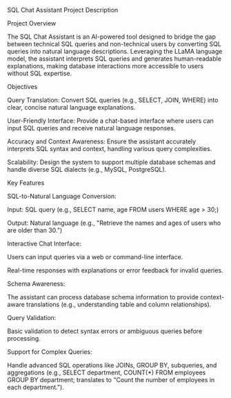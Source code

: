 SQL Chat Assistant Project Description

Project Overview

The SQL Chat Assistant is an AI-powered tool designed to bridge the gap between technical SQL queries and non-technical users by converting SQL queries into natural language descriptions. Leveraging the LLaMA language model, the assistant interprets SQL queries and generates human-readable explanations, making database interactions more accessible to users without SQL expertise.

Objectives





Query Translation: Convert SQL queries (e.g., SELECT, JOIN, WHERE) into clear, concise natural language explanations.



User-Friendly Interface: Provide a chat-based interface where users can input SQL queries and receive natural language responses.



Accuracy and Context Awareness: Ensure the assistant accurately interprets SQL syntax and context, handling various query complexities.



Scalability: Design the system to support multiple database schemas and handle diverse SQL dialects (e.g., MySQL, PostgreSQL).

Key Features





SQL-to-Natural Language Conversion:





Input: SQL query (e.g., SELECT name, age FROM users WHERE age > 30;)



Output: Natural language (e.g., "Retrieve the names and ages of users who are older than 30.")



Interactive Chat Interface:





Users can input queries via a web or command-line interface.



Real-time responses with explanations or error feedback for invalid queries.



Schema Awareness:





The assistant can process database schema information to provide context-aware translations (e.g., understanding table and column relationships).



Query Validation:





Basic validation to detect syntax errors or ambiguous queries before processing.



Support for Complex Queries:





Handle advanced SQL operations like JOINs, GROUP BY, subqueries, and aggregations (e.g., SELECT department, COUNT(*) FROM employees GROUP BY department; translates to "Count the number of employees in each department.").
